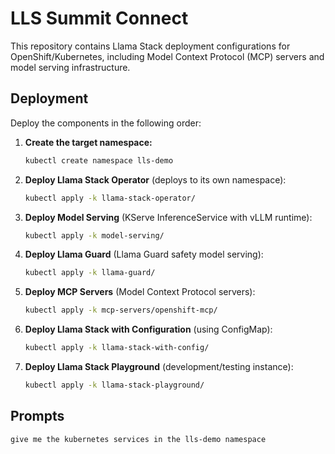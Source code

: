 # LLS Summit Connect

This repository contains Llama Stack deployment configurations for OpenShift/Kubernetes, including Model Context Protocol (MCP) servers and model serving infrastructure.

## Deployment

Deploy the components in the following order:

1. **Create the target namespace:**
   ```bash
   kubectl create namespace lls-demo
   ```

2. **Deploy Llama Stack Operator** (deploys to its own namespace):
   ```bash
   kubectl apply -k llama-stack-operator/
   ```

3. **Deploy Model Serving** (KServe InferenceService with vLLM runtime):
   ```bash
   kubectl apply -k model-serving/
   ```

4. **Deploy Llama Guard** (Llama Guard safety model serving):
   ```bash
   kubectl apply -k llama-guard/
   ```

5. **Deploy MCP Servers** (Model Context Protocol servers):
   ```bash
   kubectl apply -k mcp-servers/openshift-mcp/
   ```

6. **Deploy Llama Stack with Configuration** (using ConfigMap):
   ```bash
   kubectl apply -k llama-stack-with-config/
   ```

7. **Deploy Llama Stack Playground** (development/testing instance):
   ```bash
   kubectl apply -k llama-stack-playground/
   ```

## Prompts

```
give me the kubernetes services in the lls-demo namespace
```